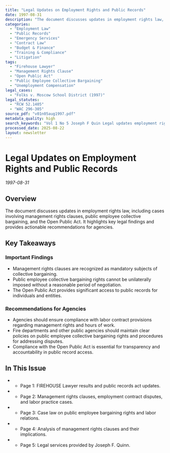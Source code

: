 ```yaml
---
title: "Legal Updates on Employment Rights and Public Records"
date: 1997-08-31
description: "The document discusses updates in employment rights law, including cases involving management rights clauses, public employee collective bargaining, and the Open Public Act. It highlights key legal findings and provides actionable recommendations for agencies."
categories:
  - "Employment Law"
  - "Public Records"
  - "Emergency Services"
  - "Contract Law"
  - "Budget & Finance"
  - "Training & Compliance"
  - "Litigation"
tags:
  - "Firehouse Lawyer"
  - "Management Rights Clause"
  - "Open Public Act"
  - "Public Employee Collective Bargaining"
  - "Unemployment Compensation"
legal_cases:
  - "Folks v. Moscow School District (1997)"
legal_statutes:
  - "RCW 52.1405"
  - "WAC 296-305"
source_pdf: "v01n05aug1997.pdf"
metadata_quality: high
search_keywords: "Vol 1 No 5 Joseph F Quin Legal updates employment rights management rights clause open public act public employee collective bargaining FIREHOUSE Lawyer survey employment contract disputes labor pract..."
processed_date: 2025-08-22
layout: newsletter
---
```


# Legal Updates on Employment Rights and Public Records

*1997-08-31*

## Overview

The document discusses updates in employment rights law, including cases involving management rights clauses, public employee collective bargaining, and the Open Public Act. It highlights key legal findings and provides actionable recommendations for agencies.

## Key Takeaways

### Important Findings

- Management rights clauses are recognized as mandatory subjects of collective bargaining.
- Public employee collective bargaining rights cannot be unilaterally imposed without a reasonable period of negotiation.
- The Open Public Act provides significant access to public records for individuals and entities.

### Recommendations for Agencies

- Agencies should ensure compliance with labor contract provisions regarding management rights and hours of work.
- Fire departments and other public agencies should maintain clear policies on public employee collective bargaining rights and procedures for addressing disputes.
- Compliance with the Open Public Act is essential for transparency and accountability in public record access.

## In This Issue

- - Page 1: FIREHOUSE Lawyer results and public records act updates.
- - Page 2: Management rights clauses, employment contract disputes, and labor practice cases.
- - Page 3: Case law on public employee bargaining rights and labor relations.
- - Page 4: Analysis of management rights clauses and their implications.
- - Page 5: Legal services provided by Joseph F. Quinn.

